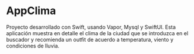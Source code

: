 # AppClima
Proyecto desarrollado con Swift, usando Vapor, Mysql y SwiftUI. Esta aplicación muestra en detalle el clima de la ciudad que se introduzca en el buscador y recomienda un outfit de acuerdo a temperatura, viento y condiciones de lluvia.
